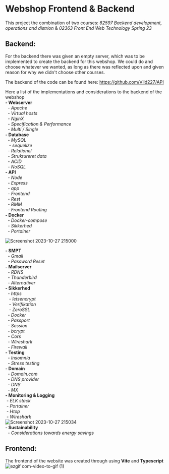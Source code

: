 # Webshop Frontend & Backend

This project the combination of two courses: *62597 Backend development, operations and distrion* & *02363 Front End Web Technology Spring 23*

## Backend:

For the backend there was given an empty server, which was to be implemented to create the backend for this webshop. We could do and choose whatever we wanted, as long as there was reflected upon and given reason for why we didn't choose other courses.

The backend of the code can be found here: https://github.com/Vild227/API

Here a list of the implementations and considerations to the backend of the webshop </br >
**- Webserver** </br >
&nbsp;  *- Apache* </br >
&nbsp;  *- Virtual hosts* </br >
&nbsp;  *- NginX* </br >
&nbsp;  *- Specification & Performance* </br >
&nbsp;  *- Multi / Single* </br >
**- Database** </br >
&nbsp;  *- MySQL* </br >
&nbsp;&nbsp;    *- sequelize* </br >
&nbsp;  *- Relationel* </br >
&nbsp;  *- Struktureret data* </br >
&nbsp;  *- ACID* </br >
&nbsp;  *- NoSQL* </br >
**- API** </br >
&nbsp;  *- Node* </br >
&nbsp;  *- Express* </br >
&nbsp;  *- app* </br >
&nbsp;  *- Frontend* </br >
&nbsp;  *- Rest* </br >
&nbsp;  *- RMM* </br >
&nbsp;  *- Frontend Routing* </br >
**- Docker** </br >
&nbsp;  *- Docker-compose* </br >
&nbsp;  *- Sikkerhed* </br >
&nbsp;  *- Portainer* </br >
  
![Screenshot 2023-10-27 215000](https://github.com/ChviChvi/Webshop/assets/91070897/eab4079b-7e12-48bb-95c9-e493c0176a50)

**- SMPT** </br >
&nbsp;  *- Gmail* </br >
&nbsp;  *- Password Reset* </br >
**- Mailserver** </br >
&nbsp;  *- RDNS* </br >
&nbsp;  *- Thunderbird* </br >
&nbsp;  *- Alternativer* </br >
**- Sikkerhed** </br >
&nbsp;  *- https* </br >
&nbsp;&nbsp;    *- letsencrypt* </br >
&nbsp;&nbsp;    *- Verifikation* </br >
&nbsp;&nbsp;    *- ZeroSSL* </br >
&nbsp;  *- Docker* </br >
&nbsp;  *- Passport* </br >
&nbsp;  *- Session* </br >
&nbsp;  *- bcrypt* </br >
&nbsp;  *- Cors* </br >
&nbsp;  *- Wireshark* </br >
&nbsp;  *- Firewall* </br >
**- Testing** </br >
&nbsp;  *- Insomnia* </br >
&nbsp;  *- Stress testing* </br >
**- Domain** </br >
&nbsp;  *- Domain.com* </br >
&nbsp;  *- DNS provider* </br >
&nbsp;  *- DNS* </br >
&nbsp;  *- MX* </br >
**- Monitoring & Logging** </br >
&nbsp;*- ELK stack* </br >
&nbsp;*- Portainer* </br >
&nbsp;*- Htop* </br >
&nbsp;*- Wireshark* </br >
![Screenshot 2023-10-27 215034](https://github.com/ChviChvi/Webshop/assets/91070897/abc2b72f-aac3-4174-bc57-76f74fce669c) </br >
**- Sustainability** </br >
&nbsp;  *- Considerations towards energy savings* </br >

## Frontend:
The frontend of the website was created through using **Vite** and **Typescript**
![ezgif com-video-to-gif (1)](https://github.com/ChviChvi/Webshop/assets/91070897/a0bc07b6-28ff-4496-afc1-4664590f3a06)
